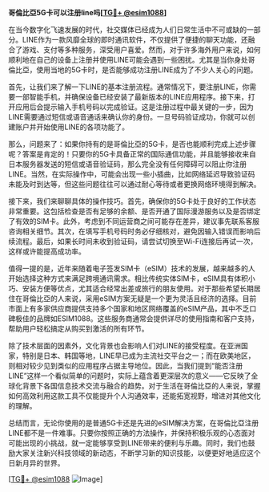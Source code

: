 **哥倫比亞5G卡可以注册line吗[[TG💪+ @esim1088](https://t.me/s/esim1088)]**

在当今数字化飞速发展的时代，社交媒体已经成为人们日常生活中不可或缺的一部分。LINE作为一款风靡全球的即时通讯软件，不仅提供了便捷的聊天功能，还融合了游戏、支付等多种服务，深受用户喜爱。然而，对于许多海外用户来说，如何顺利地在自己的设备上注册并使用LINE可能会遇到一些困扰。尤其是当你身处哥倫比亞，使用当地的5G卡时，是否能够成功注册LINE成为了不少人关心的问题。

首先，让我们来了解一下LINE的基本注册流程。通常情况下，要注册LINE，你需要一部智能手机，并确保设备已经安装了最新版本的LINE应用程序。接下来，打开应用后会提示输入手机号码以完成验证。这是注册过程中最关键的一步，因为LINE需要通过短信或语音通话来确认你的身份。一旦号码验证成功，你就可以创建账户并开始使用LINE的各项功能了。

那么，问题来了：如果你持有的是哥倫比亞的5G卡，是否也能顺利完成上述步骤呢？答案是肯定的！只要你的5G卡具备正常的国际通信功能，并且能够接收来自日本服务器发送的短信或语音验证码，那么完全没有任何障碍可以阻止你注册LINE。当然，在实际操作中，可能会出现一些小插曲，比如网络延迟导致验证码未能及时到达等，但这些问题往往可以通过耐心等待或者更换网络环境得到解决。

接下来，我们来聊聊具体的操作技巧。首先，确保你的5G卡处于良好的工作状态非常重要。这包括检查是否有足够的余额、是否开通了国际漫游服务以及是否绑定了有效的SIM卡。此外，考虑到不同运营商之间可能存在差异，建议事先联系客服咨询相关细节。其次，在填写手机号码时务必仔细核对，避免因输入错误而影响后续流程。最后，如果长时间未收到验证码，请尝试切换至Wi-Fi连接后再试一次，这样或许能提高成功率。

值得一提的是，近年来随着电子签发SIM卡（eSIM）技术的发展，越来越多的人开始选择这种方式来满足跨境通讯需求。相比传统实体SIM卡，eSIM具有体积小巧、安装方便等优点，尤其适合经常出差或旅行的朋友使用。对于那些希望长期居住在哥倫比亞的人来说，采用eSIM方案无疑是一个更为灵活且经济的选择。目前市面上有多家供应商提供支持多个国家和地区网络覆盖的eSIM产品，其中不乏口碑极佳的品牌如ESIM1088。这些服务商通常会提供详尽的使用指南和客户支持，帮助用户轻松搞定从购买到激活的所有环节。

除了技术层面的因素外，文化背景也会影响人们对LINE的接受程度。在亚洲国家，特别是日本、韩国等地，LINE早已成为主流社交平台之一；而在欧美地区，则相对较少见到类似的应用程序占据主导地位。因此，当我们提到“能否注册LINE”这样一个看似简单的问题时，实际上蕴含着更深层次的意义——它反映了全球化背景下各国信息技术交流与融合的趋势。对于生活在哥倫比亞的人来说，掌握如何高效利用这款工具不仅能提升个人沟通效率，还能拓宽视野，增进对其他文化的理解。

总结而言，无论你使用的是普通5G卡还是先进的eSIM解决方案，在哥倫比亞注册LINE都不是一件难事。只要你按照正确的方法操作，并保持积极乐观的心态面对可能出现的小挑战，就一定能够享受到LINE带来的便利与乐趣。同时，我们也鼓励大家关注新兴科技领域的新动态，不断学习新的知识技能，以便更好地适应这个日新月异的世界。

[[TG💪+ @esim1088](https://t.me/s/esim1088) ![Image](https://i.postimg.cc/4NQfJmqS/Snipaste-2025-05-13-00-14-12.png)]